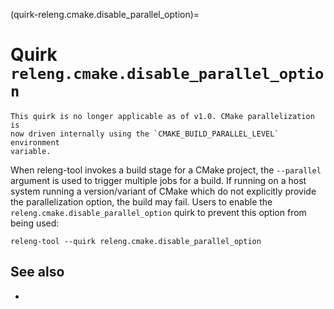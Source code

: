 (quirk-releng.cmake.disable_parallel_option)=
# Quirk `releng.cmake.disable_parallel_option`

```{warning}
This quirk is no longer applicable as of v1.0. CMake parallelization is
now driven internally using the `CMAKE_BUILD_PARALLEL_LEVEL` environment
variable.
```

When releng-tool invokes a build stage for a CMake project, the `--parallel`
argument is used to trigger multiple jobs for a build. If running on a host
system running a version/variant of CMake which do not explicitly provide the
parallelization option, the build may fail. Users to enable the
`releng.cmake.disable_parallel_option` quirk to prevent this option from being
used:

```
releng-tool --quirk releng.cmake.disable_parallel_option
```

## See also

- [](quirks)

